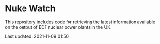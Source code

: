 # Nuke Watch

This repository includes code for retrieving the latest information available on the output of EDF nuclear power plants in the UK.

Last updated: 2021-11-09 01:50